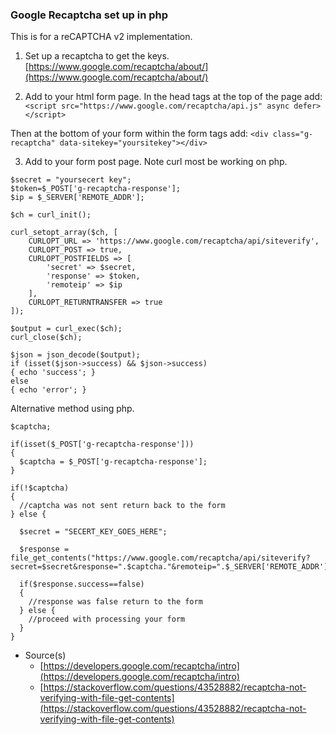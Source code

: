 ### Google Recaptcha set up in php
This is for a reCAPTCHA v2 implementation.

1. Set up a recaptcha to get the keys.
[https://www.google.com/recaptcha/about/](https://www.google.com/recaptcha/about/)

2. Add to your html form page.
In the head tags at the top of the page add:
`<script src="https://www.google.com/recaptcha/api.js" async defer></script>`

Then at the bottom of your form within the form tags add:
`<div class="g-recaptcha" data-sitekey="yoursitekey"></div>`

3. Add to your form post page.
Note curl most be working on php.

```
$secret = "yoursecert key";
$token=$_POST['g-recaptcha-response'];
$ip = $_SERVER['REMOTE_ADDR'];

$ch = curl_init();

curl_setopt_array($ch, [
    CURLOPT_URL => 'https://www.google.com/recaptcha/api/siteverify',
    CURLOPT_POST => true,
    CURLOPT_POSTFIELDS => [
        'secret' => $secret,
        'response' => $token,
        'remoteip' => $ip
    ],
    CURLOPT_RETURNTRANSFER => true
]);

$output = curl_exec($ch);
curl_close($ch);

$json = json_decode($output);
if (isset($json->success) && $json->success)
{ echo 'success'; }
else
{ echo 'error'; }
```

Alternative method using php.
```
$captcha;

if(isset($_POST['g-recaptcha-response']))
{
  $captcha = $_POST['g-recaptcha-response'];
}

if(!$captcha)
{
  //captcha was not sent return back to the form
} else {
  
  $secret = "SECERT_KEY_GOES_HERE";

  $response = file_get_contents("https://www.google.com/recaptcha/api/siteverify?secret=$secret&response=".$captcha."&remoteip=".$_SERVER['REMOTE_ADDR']);
  
  if($response.success==false)
  {
    //response was false return to the form
  } else {
    //proceed with processing your form
  }
}
```

- Source(s)
  - [https://developers.google.com/recaptcha/intro](https://developers.google.com/recaptcha/intro)
  - [https://stackoverflow.com/questions/43528882/recaptcha-not-verifying-with-file-get-contents](https://stackoverflow.com/questions/43528882/recaptcha-not-verifying-with-file-get-contents)
